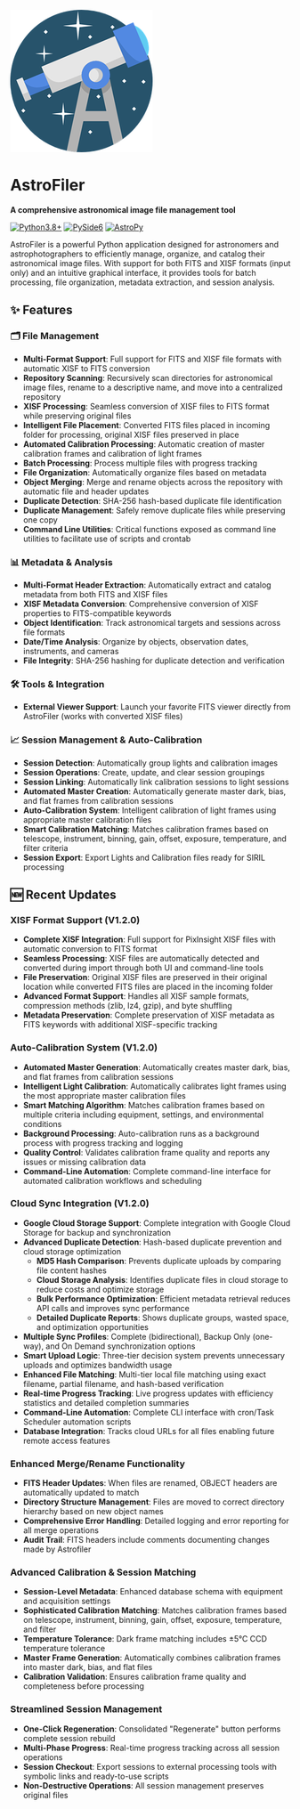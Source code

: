 ![Astrofile icon](/astrofiler.png) 

# AstroFiler

**A comprehensive astronomical image file management tool**

[![Python3.8+](https://img.shields.io/badge/python-3.8+-blue.svg)](https://python.org)
[![PySide6](https://img.shields.io/badge/GUI-PySide6-green.svg)](https://doc.qt.io/qtforpython/)
[![AstroPy](https://img.shields.io/badge/astronomy-AstroPy-orange.svg)](https://www.astropy.org/)

AstroFiler is a powerful Python application designed for astronomers and astrophotographers to efficiently manage, organize, and catalog their astronomical image files. With support for both FITS and XISF formats (input only) and an intuitive graphical interface, it provides tools for batch processing, file organization, metadata extraction, and session analysis.

## ✨ Features

### 🗂️ **File Management**
- **Multi-Format Support**: Full support for FITS and XISF file formats with automatic XISF to FITS conversion
- **Repository Scanning**: Recursively scan directories for astronomical image files, rename to a descriptive name, and move into a centralized repository
- **XISF Processing**: Seamless conversion of XISF files to FITS format while preserving original files
- **Intelligent File Placement**: Converted FITS files placed in incoming folder for processing, original XISF files preserved in place
- **Automated Calibration Processing**: Automatic creation of master calibration frames and calibration of light frames
- **Batch Processing**: Process multiple files with progress tracking
- **File Organization**: Automatically organize files based on metadata
- **Object Merging**: Merge and rename objects across the repository with automatic file and header updates
- **Duplicate Detection**: SHA-256 hash-based duplicate file identification
- **Duplicate Management**: Safely remove duplicate files while preserving one copy
- **Command Line Utilities**: Critical functions exposed as command line utilities to facilitate use of scripts and crontab

### 📊 **Metadata & Analysis**
- **Multi-Format Header Extraction**: Automatically extract and catalog metadata from both FITS and XISF files
- **XISF Metadata Conversion**: Comprehensive conversion of XISF properties to FITS-compatible keywords
- **Object Identification**: Track astronomical targets and sessions across file formats
- **Date/Time Analysis**: Organize by objects, observation dates, instruments, and cameras
- **File Integrity**: SHA-256 hashing for duplicate detection and verification
### 🛠️ **Tools & Integration**
- **External Viewer Support**: Launch your favorite FITS viewer directly from AstroFiler (works with converted XISF files)

### 📈 **Session Management & Auto-Calibration**
- **Session Detection**: Automatically group lights and calibration images
- **Session Operations**: Create, update, and clear session groupings
- **Session Linking**: Automatically link calibration sessions to light sessions
- **Automated Master Creation**: Automatically generate master dark, bias, and flat frames from calibration sessions
- **Auto-Calibration System**: Intelligent calibration of light frames using appropriate master calibration files
- **Smart Calibration Matching**: Matches calibration frames based on telescope, instrument, binning, gain, offset, exposure, temperature, and filter criteria
- **Session Export**: Export Lights and Calibration files ready for SIRIL processing

## 🆕 Recent Updates

### XISF Format Support (V1.2.0)
- **Complete XISF Integration**: Full support for PixInsight XISF files with automatic conversion to FITS format
- **Seamless Processing**: XISF files are automatically detected and converted during import through both UI and command-line tools
- **File Preservation**: Original XISF files are preserved in their original location while converted FITS files are placed in the incoming folder
- **Advanced Format Support**: Handles all XISF sample formats, compression methods (zlib, lz4, gzip), and byte shuffling
- **Metadata Preservation**: Complete preservation of XISF metadata as FITS keywords with additional XISF-specific tracking

### Auto-Calibration System (V1.2.0)
- **Automated Master Generation**: Automatically creates master dark, bias, and flat frames from calibration sessions
- **Intelligent Light Calibration**: Automatically calibrates light frames using the most appropriate master calibration files
- **Smart Matching Algorithm**: Matches calibration frames based on multiple criteria including equipment, settings, and environmental conditions
- **Background Processing**: Auto-calibration runs as a background process with progress tracking and logging
- **Quality Control**: Validates calibration frame quality and reports any issues or missing calibration data
- **Command-Line Automation**: Complete command-line interface for automated calibration workflows and scheduling

### Cloud Sync Integration (V1.2.0)
- **Google Cloud Storage Support**: Complete integration with Google Cloud Storage for backup and synchronization
- **Advanced Duplicate Detection**: Hash-based duplicate prevention and cloud storage optimization
  - **MD5 Hash Comparison**: Prevents duplicate uploads by comparing file content hashes
  - **Cloud Storage Analysis**: Identifies duplicate files in cloud storage to reduce costs and optimize storage
  - **Bulk Performance Optimization**: Efficient metadata retrieval reduces API calls and improves sync performance
  - **Detailed Duplicate Reports**: Shows duplicate groups, wasted space, and optimization opportunities
- **Multiple Sync Profiles**: Complete (bidirectional), Backup Only (one-way), and On Demand synchronization options
- **Smart Upload Logic**: Three-tier decision system prevents unnecessary uploads and optimizes bandwidth usage
- **Enhanced File Matching**: Multi-tier local file matching using exact filename, partial filename, and hash-based verification
- **Real-time Progress Tracking**: Live progress updates with efficiency statistics and detailed completion summaries
- **Command-Line Automation**: Complete CLI interface with cron/Task Scheduler automation scripts
- **Database Integration**: Tracks cloud URLs for all files enabling future remote access features

### Enhanced Merge/Rename Functionality
- **FITS Header Updates**: When files are renamed, OBJECT headers are automatically updated to match
- **Directory Structure Management**: Files are moved to correct directory hierarchy based on new object names
- **Comprehensive Error Handling**: Detailed logging and error reporting for all merge operations
- **Audit Trail**: FITS headers include comments documenting changes made by Astrofiler

### Advanced Calibration & Session Matching
- **Session-Level Metadata**: Enhanced database schema with equipment and acquisition settings
- **Sophisticated Calibration Matching**: Matches calibration frames based on telescope, instrument, binning, gain, offset, exposure, temperature, and filter
- **Temperature Tolerance**: Dark frame matching includes ±5°C CCD temperature tolerance
- **Master Frame Generation**: Automatically combines calibration frames into master dark, bias, and flat files
- **Calibration Validation**: Ensures calibration frame quality and completeness before processing

### Streamlined Session Management
- **One-Click Regeneration**: Consolidated "Regenerate" button performs complete session rebuild
- **Multi-Phase Progress**: Real-time progress tracking across all session operations
- **Session Checkout**: Export sessions to external processing tools with symbolic links and ready-to-use scripts
- **Non-Destructive Operations**: All session management preserves original files



